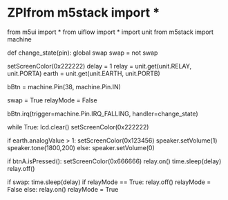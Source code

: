 # ZPIfrom m5stack import *
from m5ui import *
from uiflow import *
import unit
from m5stack import machine

def change_state(pin):
  global swap
  swap = not swap

setScreenColor(0x222222)
delay = 1
relay = unit.get(unit.RELAY, unit.PORTA)
earth = unit.get(unit.EARTH, unit.PORTB)

bBtn = machine.Pin(38, machine.Pin.IN)

swap = True
relayMode = False

bBtn.irq(trigger=machine.Pin.IRQ_FALLING, handler=change_state)

while True:
  lcd.clear()
  setScreenColor(0x222222)
  
  if earth.analogValue > 1:
    setScreenColor(0x123456)
    speaker.setVolume(1)
    speaker.tone(1800,200)
  else:
    speaker.setVolume(0)
  
  if btnA.isPressed():
    setScreenColor(0x666666)
    relay.on()
    time.sleep(delay)
    relay.off()

  if swap:
    time.sleep(delay)
    if relayMode == True:
      relay.off()
      relayMode = False
    else:
      relay.on()
      relayMode = True
